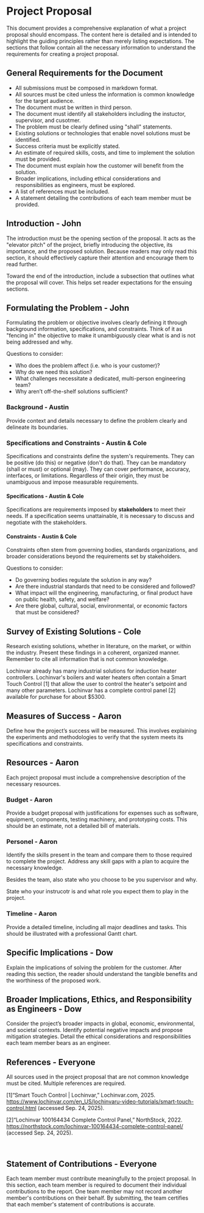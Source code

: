 # Project Proposal

This document provides a comprehensive explanation of what a project proposal should encompass. The content here is detailed and is intended to highlight the guiding principles rather than merely listing expectations. The sections that follow contain all the necessary information to understand the requirements for creating a project proposal.


## General Requirements for the Document
- All submissions must be composed in markdown format.
- All sources must be cited unless the information is common knowledge for the target audience.
- The document must be written in third person.
- The document must identify all stakeholders including the instuctor, supervisor, and cusotmer.
- The problem must be clearly defined using "shall" statements.
- Existing solutions or technologies that enable novel solutions must be identified.
- Success criteria must be explicitly stated.
- An estimate of required skills, costs, and time to implement the solution must be provided.
- The document must explain how the customer will benefit from the solution.
- Broader implications, including ethical considerations and responsibilities as engineers, must be explored.
- A list of references must be included.
- A statement detailing the contributions of each team member must be provided.


## Introduction - John

The introduction must be the opening section of the proposal. It acts as the "elevator pitch" of the project, briefly introducing the objective, its importance, and the proposed solution. Because readers may only read this section, it should effectively capture their attention and encourage them to read further.

Toward the end of the introduction, include a subsection that outlines what the proposal will cover. This helps set reader expectations for the ensuing sections.


## Formulating the Problem - John

Formulating the problem or objective involves clearly defining it through background information, specifications, and constraints. Think of it as "fencing in" the objective to make it unambiguously clear what is and is not being addressed and why.

Questions to consider:
- Who does the problem affect (i.e. who is your customer)?
- Why do we need this solution?
- What challenges necessitate a dedicated, multi-person engineering team?
- Why aren’t off-the-shelf solutions sufficient?

### Background - Austin

Provide context and details necessary to define the problem clearly and delineate its boundaries.

### Specifications and Constraints - Austin & Cole

Specifications and constraints define the system's requirements. They can be positive (do this) or negative (don't do that). They can be mandatory (shall or must) or optional (may). They can cover performance, accuracy, interfaces, or limitations. Regardless of their origin, they must be unambiguous and impose measurable requirements.

#### Specifications - Austin & Cole

Specifications are requirements imposed by **stakeholders** to meet their needs. If a specification seems unattainable, it is necessary to discuss and negotiate with the stakeholders.

#### Constraints - Austin & Cole

Constraints often stem from governing bodies, standards organizations, and broader considerations beyond the requirements set by stakeholders.

Questions to consider:
- Do governing bodies regulate the solution in any way?
- Are there industrial standards that need to be considered and followed?
- What impact will the engineering, manufacturing, or final product have on public health, safety, and welfare?
- Are there global, cultural, social, environmental, or economic factors that must be considered?


## Survey of Existing Solutions - Cole

Research existing solutions, whether in literature, on the market, or within the industry. Present these findings in a coherent, organized manner. Remember to cite all information that is not common knowledge.

Lochinvar already has many industrial solutions for induction heater controllers. Lochinvar's boilers and water heaters often contain a Smart Touch Control [1] that allow the user to control the heater's setpoint and many other parameters. Lochinvar has a complete control panel [2] available for purchase for about $5300. 


## Measures of Success - Aaron

Define how the project’s success will be measured. This involves explaining the experiments and methodologies to verify that the system meets its specifications and constraints.


## Resources - Aaron

Each project proposal must include a comprehensive description of the necessary resources.

### Budget - Aaron

Provide a budget proposal with justifications for expenses such as software, equipment, components, testing machinery, and prototyping costs. This should be an estimate, not a detailed bill of materials.

### Personel - Aaron

Identify the skills present in the team and compare them to those required to complete the project. Address any skill gaps with a plan to acquire the necessary knowledge.

Besides the team, also state who you choose to be you supervisor and why.

State who your instrucotr is and what role you expect them to play in the project.

### Timeline - Aaron

Provide a detailed timeline, including all major deadlines and tasks. This should be illustrated with a professional Gantt chart.


## Specific Implications - Dow

Explain the implications of solving the problem for the customer. After reading this section, the reader should understand the tangible benefits and the worthiness of the proposed work.


## Broader Implications, Ethics, and Responsibility as Engineers - Dow

Consider the project’s broader impacts in global, economic, environmental, and societal contexts. Identify potential negative impacts and propose mitigation strategies. Detail the ethical considerations and responsibilities each team member bears as an engineer.


## References - Everyone

All sources used in the project proposal that are not common knowledge must be cited. Multiple references are required.

[1]“Smart Touch Control | Lochinvar,” Lochinvar.com, 2025. https://www.lochinvar.com/en_US/lochinvaru-video-tutorials/smart-touch-control.html (accessed Sep. 24, 2025).

[2]“Lochinvar 100164434 Complete Control Panel,” NorthStock, 2022. https://northstock.com/lochinvar-100164434-complete-control-panel/ (accessed Sep. 24, 2025).

‌
‌

## Statement of Contributions - Everyone

Each team member must contribute meaningfully to the project proposal. In this section, each team member is required to document their individual contributions to the report. One team member may not record another member's contributions on their behalf. By submitting, the team certifies that each member's statement of contributions is accurate.
